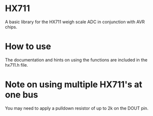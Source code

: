 # HX711
A basic library for the HX711 weigh scale ADC in conjunction with AVR chips.

# How to use

The documentation and hints on using the functions are included in the hx711.h file.

# Note on using multiple HX711's at one bus

You may need to apply a pulldown resistor of up to 2k on the DOUT pin.
